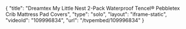 {
    "title": "Dreamtex My Little Nest 2-Pack Waterproof Tencel&reg; Pebbletex Crib Mattress Pad Covers",
    "type": "solo",
    "layout": "iframe-static",
    "videoId": "109996834",
    "url": "\/tvpembed\/109996834"
}
